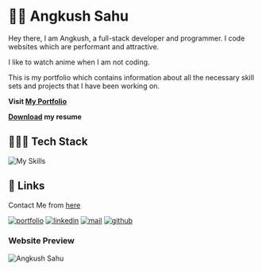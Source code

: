# 👋🏻 Angkush Sahu

Hey there, I am Angkush, a full-stack developer and programmer. I code websites which are performant and attractive.

I like to watch anime when I am not coding.

This is my portfolio which contains information about all the necessary skill sets and projects that I have been working on.

**Visit [My Portfolio](https://angkushsahu.vercel.app)**

**[Download](https://drive.google.com/file/d/10sPB1KvlbEG0QWgZqcdCgODKqZj5J7WV/view?usp=sharing) my resume**

## 👨🏻‍💻 Tech Stack

![My Skills](https://skillicons.dev/icons?i=ts,react,sass&theme=dark)

## 🔗 Links

Contact Me from [here](https://angkushsahu.vercel.app/contact)

[![portfolio](https://img.shields.io/badge/my_portfolio-teal?style=for-the-badge&logo=ko-fi&logoColor=white)](https://angkushsahu.vercel.app/)
[![linkedin](https://img.shields.io/badge/linkedin-0A66C2?style=for-the-badge&logo=linkedin&logoColor=white)](https://linkedin.com/in/angkush-sahu-0409311bb)
[![mail](https://img.shields.io/badge/Mail-red?style=for-the-badge&logo=gmail&logoColor=white)](https://angkushsahu.vercel.app/contact)
[![github](https://img.shields.io/badge/Github-gray?style=for-the-badge&logo=github&logoColor=white)](https://github.com/angkushsahu)

### Website Preview

![Angkush Sahu](https://res.cloudinary.com/dvhucdquc/image/upload/v1678893083/portfolio_wallpaper/portfolio_mqkm3p.png)

